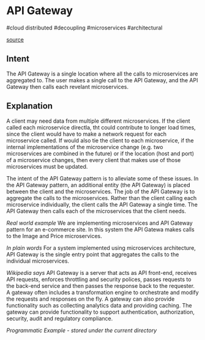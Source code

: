 # API Gateway
#cloud distributed #decoupling #microservices #architectural

[source](https://java-design-patterns.com/patterns/api-gateway/) 

## Intent
The API Gateway is a single location where all the calls to microservices are aggregated to. The user makes a single call to the API Gateway, 
and the API Gateway then calls each revelant microservices. 

## Explanation
A client may need data from multiple different microservices. If the client called each microservice directla, tht could contribute to longer load times,
since the client would have to make a network request for each microservice called. If would also tie the client to each microservice, if the internal implementations of the microservice change (e.g. two microservices are combined in the future) or if the location (host and port) of a microservice changes, then every client that makes use of those microservices must be updated.

The intent of the API Gateway pattern is to alleviate some of these issues. In the API Gateway pattern, an additional entity (the API Gateway) is placed between the client and the microservices. The job of the API Gateway is to aggregate the calls to the microservices. Rather than the client calling each microservice individually, the client calls the API Gateway a single time. The API Gateway then calls each of the microservices that the client needs.

*Real world example*
We are implementing microservices and API Gateway pattern for an e-commerce site. In this system the API Gatewa makes calls to the Image and Price microservices.

*In plain words*
For a system implemented using microservices architecture, API Gateway is the single entry point that aggregates the calls to the individual microservices.

*Wikipedia says*
API Gateway is a server that acts as API front-end, receives API requests, enforces throttling and security polices, passes requests to the back-end service and then passes the response back to the requester. A gateway often includes a transformation engine to orchestrate and modify the requests and responses on the fly. A gateway can also provide functionality such as collecting analytics data and providing caching. The gateway can provide functionality to support authentication, authorization, security, audit and regulatory compliance.

*Programmatic Example - stored under the current directory*
